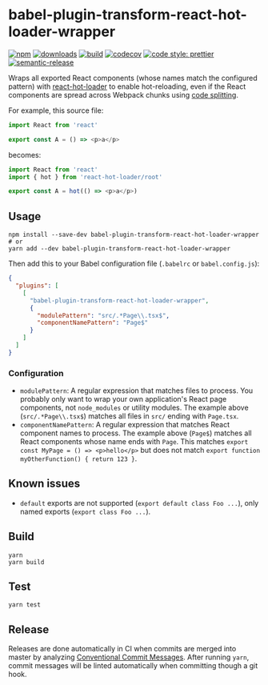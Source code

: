 # babel-plugin-transform-react-hot-loader-wrapper

[![npm](https://img.shields.io/npm/v/babel-plugin-transform-react-hot-loader-wrapper.svg)](https://www.npmjs.com/package/babel-plugin-transform-react-hot-loader-wrapper)
[![downloads](https://img.shields.io/npm/dt/babel-plugin-transform-react-hot-loader-wrapper.svg)](https://www.npmjs.com/package/babel-plugin-transform-react-hot-loader-wrapper)
[![build](https://travis-ci.org/sourcegraph/babel-plugin-transform-react-hot-loader-wrapper.svg?branch=master)](https://travis-ci.org/sourcegraph/babel-plugin-transform-react-hot-loader-wrapper)
[![codecov](https://codecov.io/gh/sourcegraph/babel-plugin-transform-react-hot-loader-wrapper/branch/master/graph/badge.svg?token=FCmA2xRatn)](https://codecov.io/gh/sourcegraph/babel-plugin-transform-react-hot-loader-wrapper)
[![code style: prettier](https://img.shields.io/badge/code_style-prettier-ff69b4.svg)](https://github.com/prettier/prettier)
[![semantic-release](https://img.shields.io/badge/%20%20%F0%9F%93%A6%F0%9F%9A%80-semantic--release-e10079.svg)](https://github.com/semantic-release/semantic-release)

Wraps all exported React components (whose names match the configured pattern) with [react-hot-loader](https://github.com/gaearon/react-hot-loader) to enable hot-reloading, even if the React components are spread across Webpack chunks using [code splitting](https://webpack.js.org/guides/code-splitting/).

For example, this source file:

```javascript
import React from 'react'

export const A = () => <p>a</p>
```

becomes:

```javascript
import React from 'react'
import { hot } from 'react-hot-loader/root'

export const A = hot(() => <p>a</p>)
```

## Usage

```
npm install --save-dev babel-plugin-transform-react-hot-loader-wrapper
# or
yarn add --dev babel-plugin-transform-react-hot-loader-wrapper
```

Then add this to your Babel configuration file (`.babelrc` or `babel.config.js`):

```json
{
  "plugins": [
    [
      "babel-plugin-transform-react-hot-loader-wrapper",
      {
        "modulePattern": "src/.*Page\\.tsx$",
        "componentNamePattern": "Page$"
      }
    ]
  ]
}
```

### Configuration

- `modulePattern`: A regular expression that matches files to process. You probably only want to wrap your own application's React page components, not `node_modules` or utility modules. The example above (`src/.*Page\\.tsx$`) matches all files in `src/` ending with `Page.tsx`.
- `componentNamePattern`: A regular expression that matches React component names to process. The example above (`Page$`) matches all React components whose name ends with `Page`. This matches `export const MyPage = () => <p>hello</p>` but does not match `export function myOtherFunction() { return 123 }`.

## Known issues

- `default` exports are not supported (`export default class Foo ...`), only named exports (`export class Foo ...`).

## Build

```
yarn
yarn build
```

## Test

```
yarn test
```

## Release

Releases are done automatically in CI when commits are merged into master by analyzing [Conventional Commit Messages](https://conventionalcommits.org/). After running `yarn`, commit messages will be linted automatically when committing though a git hook.
